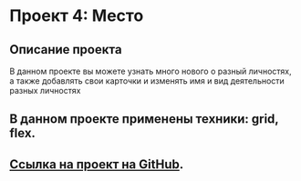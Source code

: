 # Проект 4: Место

## Описание проекта
В данном проекте вы можете узнать много нового о разный личностях, а также добавлять свои карточки и изменять имя и вид деятельности разных личностях

## В данном проекте применены техники: grid, flex.

## [Ссылка на проект на GitHub](https://MalenKixer.github.io/mesto/index.html).

